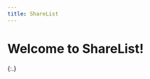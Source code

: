 ```yaml
---
title: ShareList
---
```


# Welcome to ShareList!

<script>
	function getUserData(user) {
		let ref = db.collection('users').doc(user.uid)
		return ref.get().then(function (doc) {
			if (doc.exists) {
				console.log('User found:', doc.data())
				return Promise.resolve(doc.data())
			} else {
				console.log('No user found, creating one...')
				return ref.set({
					name: user.displayName.split(' ')[0]
				}).then(function() {
					return getUserData(user)
				})
			}
		})
	}

	
	let listsListener = null

	function onUserChanged(user) {
		if (listsListener) listsListener() //unsubscribes

		/*getUserData(user).then(function(data) {
			console.log(data)
		}).catch(function(error) {
			console.error('Error getting user: ', error)
		})*/

		if (user) { //login
			listsListener = db.collection('lists')
			.where('access.' + user.uid, '==', true)
			.onSnapshot(function(lists) {
				console.log(lists)
				lists.forEach(function(list) {
					console.log(list.data());
				});
			}, function(error) {
				console.error('Error getting lists: ', error)
			})
		}
		else { //logout or fail

		}
	}

	$(function () {
		firebase.auth().onAuthStateChanged(
			function (user) { 
				console.log('AuthStateChanged ok: ', user)
				onUserChanged(user)
			},
			function (error) {
				console.log('AuthStateChanged error: ', error)
				onUserChanged(null)
			}
		);
	});
</script>

{:.}

